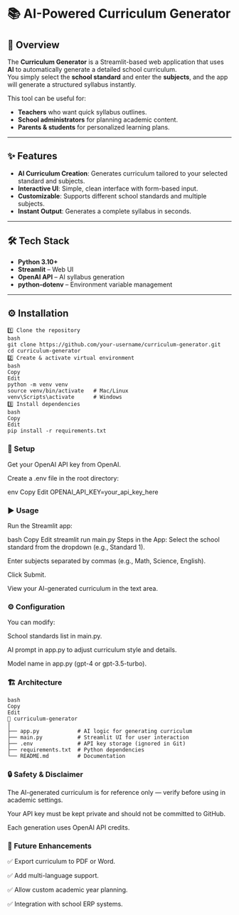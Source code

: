 # 📚 AI-Powered Curriculum Generator

## 📖 Overview
The **Curriculum Generator** is a Streamlit-based web application that uses **AI** to automatically generate a detailed school curriculum.  
You simply select the **school standard** and enter the **subjects**, and the app will generate a structured syllabus instantly.

This tool can be useful for:
- **Teachers** who want quick syllabus outlines.
- **School administrators** for planning academic content.
- **Parents & students** for personalized learning plans.

---

## ✨ Features
- **AI Curriculum Creation**: Generates curriculum tailored to your selected standard and subjects.
- **Interactive UI**: Simple, clean interface with form-based input.
- **Customizable**: Supports different school standards and multiple subjects.
- **Instant Output**: Generates a complete syllabus in seconds.

---

## 🛠 Tech Stack
- **Python 3.10+**
- **Streamlit** – Web UI
- **OpenAI API** – AI syllabus generation
- **python-dotenv** – Environment variable management

---

## ⚙️ Installation

```
1️⃣ Clone the repository
bash
git clone https://github.com/your-username/curriculum-generator.git
cd curriculum-generator
2️⃣ Create & activate virtual environment
bash
Copy
Edit
python -m venv venv
source venv/bin/activate   # Mac/Linux
venv\Scripts\activate      # Windows
3️⃣ Install dependencies
bash
Copy
Edit
pip install -r requirements.txt
```

### 🔧 Setup
Get your OpenAI API key from OpenAI.

Create a .env file in the root directory:

env
Copy
Edit
OPENAI_API_KEY=your_api_key_here

### ▶️ Usage
Run the Streamlit app:

bash
Copy
Edit
streamlit run main.py
Steps in the App:
Select the school standard from the dropdown (e.g., Standard 1).

Enter subjects separated by commas (e.g., Math, Science, English).

Click Submit.

View your AI-generated curriculum in the text area.

### ⚙️ Configuration
You can modify:

School standards list in main.py.

AI prompt in app.py to adjust curriculum style and details.

Model name in app.py (gpt-4 or gpt-3.5-turbo).

### 🏗 Architecture
```
bash
Copy
Edit
📂 curriculum-generator
│
├── app.py            # AI logic for generating curriculum
├── main.py           # Streamlit UI for user interaction
├── .env              # API key storage (ignored in Git)
├── requirements.txt  # Python dependencies
└── README.md         # Documentation
```

### 🔒 Safety & Disclaimer
The AI-generated curriculum is for reference only — verify before using in academic settings.

Your API key must be kept private and should not be committed to GitHub.

Each generation uses OpenAI API credits.

### 🚀 Future Enhancements
✅ Export curriculum to PDF or Word.

✅ Add multi-language support.

✅ Allow custom academic year planning.

✅ Integration with school ERP systems.


